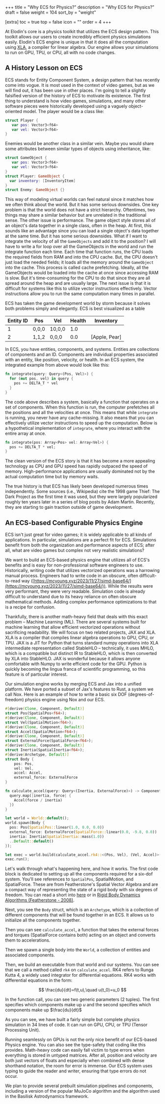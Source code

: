 +++
title = "Why ECS for Physics?"
description = "Why ECS for Physics?"
draft = false
weight = 104
sort_by = "weight"

[extra]
toc = true
top = false
icon = ""
order = 4
+++

At Elodin's core is a physics toolkit that utilizes the ECS design pattern.
This toolkit allows our users to create incredibly efficient physics simulations easily.
Elodin's ECS engine is unique in that it does all the computation using [XLA](https://openxla.org/xla), a compiler for linear algebra.
Our engine allows your simulations to run on GPU, TPU, or CPU, all with no code changes.

## A History Lesson on ECS


ECS stands for Entity Component System, a design pattern that has recently come into vogue. It is most used in the context of video games, but as we will find out, it has been use in other places. I'm going to tell a slightly falsified version of the history of ECS to motivate its existence. The first thing to understand is how video games, simulations, and many other software pieces were historically developed using a vaguely object-oriented model. The player would be a class like:

```swift
struct Player {
   var pos: Vector3<f64>
   var vel: Vector3<f64>
}
```


Enemies would be another class in a similar vein. Maybe you would share some attributes between similar types of objects using inheritance, like:

```swift
struct GameObject {
   var pos: Vector3<f64>
   var vel: Vector3<f64>
}
struct Player: GameObject {
  var inventory: [InventoryItem]
}
struct Enemy: GameObject {}
```


This way of modeling virtual worlds can feel natural since it matches how we often think about the world. But it has some serious downsides. One key problem is that the world does not have a strict hierarchy. Oftentimes, two things may share a similar behavior but are unrelated in the traditional sense. The other issue is performance. The game object style stores all of an object's data together in a single class, often in the heap. At first, this sounds like an advantage since you can load a single object's data together at the same time. But it has some serious downsides. What if I want to integrate the velocity of all the `GameObjects` and add it to the position? I will have to write a for loop over all the GameObjects in the world and run the integrate function each time. Each time that function runs, the CPU loads the required fields from RAM and into the CPU cache. But, the CPU doesn't just load the needed fields; it loads all the memory around the `GameObject` into the cache. This process is called cache prefetching. Ideally, all the GameObjects would be loaded into the cache at once since accessing RAM is slow. But it's time-consuming for the CPU to do that since they are all spread around the heap and are usually large. The next issue is that it is difficult for systems like this to utilize vector instructions effectively. Vector instructions allow you to run the same computation many times in parallel.

ECS has taken the game development world by storm because it solves both problems simply and elegantly. ECS is best visualized as a table

| Entity ID | Pos   | Vel    | Health | Inventory     |
| --------- | ----- | ------ | ------ | ------------- |
| 1         | 0,0,0 | 10,0,0 | 1.0    |               |
| 2         | 1,1,2 | 0,0,0  | 0.0    | [Apple, Pear] |


In ECS, you have entities, components, and systems. Entities are collections of components and an ID. Components are individual properties associated with an entity, like position, velocity, or health. In an ECS system, the integrated example from above would look like this:

```rust
fn integrate(query: Query<(Pos, Vel)>) {
  for (mut pos, vel) in query {
    pos += DELTA_T * vel
  }
}
```


The code above describes a system, basically a function that operates on a set of components. When this function is run, the computer prefetches all the positions and all the velocities at once. This means that while `integrate` is running, you never have any cache-missing. It also means that you can effectively utilize vector instructions to speed up the computation. Below is a hypothetical implementation of `integrate`, where you interact with the entire array at once.

```rust
fn integrate(pos: Array<Pos> vel: Array<Vel>) {
  pos += DELTA_T * vel;
}
```

The clean version of the ECS story is that it has become a more appealing technology as CPU and GPU speed has rapidly outpaced the speed of memory. High-performance applications are usually dominated not by the actual computation time but by memory waits.

The true history is that ECS has likely been developed numerous times independently. Some sources (i.e., Wikipedia) cite the 1998 game Thief: The Dark Project as the first time it was used, but they were largely popularized roughly ten years later in a series of blog posts by Adam Martin. Recently, they are starting to gain traction outside of game development.

## An ECS-based Configurable Physics Engine


ECS isn't just great for video games; it is widely applicable to all kinds of applications. In particular, simulations are a perfect fit for ECS. Simulations benefit from both the organization and performance aspects of ECS; after all, what are video games but complex not very realistic simulations?

We want to build an ECS-based physics engine that utilizes all of ECS's benefits and is easy for non-professional software engineers to use. Historically, writing code that utilizes vectorized operations was a harrowing manual process. Engineers had to write code in an obscure, often difficult-to-read way ([https://mcyoung.xyz/2023/11/27/simd-base64/](https://mcyoung.xyz/2023/11/27/simd-base64/)). While the results were very performant, they were very readable. Simulation code is already difficult to understand due to its heavy reliance on often obscure mathematical methods. Adding complex performance optimizations to that is a recipe for confusion.

Thankfully, there is another math-heavy field that deals with this exact problem – Machine Learning (ML). There are several systems built for machine learning that allow efficient vectorized operations without sacrificing readability. We will focus on two related projects, JAX and XLA. XLA is a compiler that compiles linear algebra operations to GPU, CPU, or TPU. JAX is a JIT for Python that turns standard numpy operations into XLA intermediate representation called StableHLO – technically, it uses MHLO, which is a compatible but distinct IR to StableHLO, which is then converted by XLA into StableHLO. JAX is wonderful because it allows anyone comfortable with Numpy to write efficient code for the GPU. Python is quickly becoming the lingua franca of scientific programming, so this feature is of particular interest.

Our simulation engine works by merging ECS and Jax into a unified platform. We have ported a subset of Jax's features to Rust, a system we call Nox. Here is an example of how to write a basic six DOF (degrees-of-freedom) physics engine using Nox and our ECS.

```rust
#[derive(Clone, Component, Default)]
struct Pos(SpatialPos<f64>);
#[derive(Clone, Component, Default)]
struct Vel(SpatialMotion<f64>);
#[derive(Clone, Component, Default)]
struct Accel(SpatialMotion<f64>);
#[derive(Clone, Component, Default)]
struct ExternalForce(SpatialForce<f64>);
#[derive(Clone, Component, Default)]
struct Inertia(SpatialInertia<f64>);
#[derive(Archetype, Default)]
struct Body {
    pos: Pos,
    vel: Vel,
    accel: Accel,
    external_force: ExternalForce
}

fn calculate_accel(query: Query<(Inertia, ExternalForce)>) -> ComponentArray<Accel> {
  query.map(|inertia, force| {
    Accel(force / inertia)
  })
}

let world = World::default();
world.spawn(Body {
  pos: Pos(SpatialPos::linear(1.0, 0.0, 0.0))
  external_force: ExternalForce(SpatialForce::linear(0.0, -9.8, 0.0))
  inertia: Inertia(SpatialInertia::mass(1.0))
  ..Default::default()
});

let exec = world.build(calculate_accel.rk4::<(Pos, Vel), (Vel, Accel)>());
exec.run();
```


Let's walk through what's happening here, and how it works.
The first code block is dedicated to setting up all the components required for a six-dof system.
You'll see references to `SpatialPos`, SpatialMotion, and SpatialForce.
These are from Featherstone's Spatial Vector Algebra and are a compact way of representing the state of a rigid body with six degrees of freedom.
You can read a short into [here](https://homes.cs.washington.edu/~todorov/courses/amath533/FeatherstoneSlides.pdf) or in [Rigid Body Dynamics Algorithms (Featherstone - 2008)](https://link.springer.com/book/10.1007/978-1-4899-7560-7).

Next, you see the `Body` struct, which is an `Archetype`, which is a collection of different components that will be found together in an ECS. It allows us to initialize all the components together.

Then you can see `calculate_accel`, a function that takes the external forces and torques (SpatialForce contains both) acting on an object and converts them to accelerations.

Then we spawn a single body into the `World`, a collection of entities and associated components.

Then, we build an executable from that world and our systems. You can see that we call a method called `rk4` on `calculate_accel`. RK4 refers to Runga Kutta 4, a widely used integrator for differential equations. RK4 works with differential equations in the form:

$$
\frac{du}{dt}=f(t,u),\quad u(t_0)=u_0
$$

 In the function call, you can see two generic parameters (2 tuples). The first specifies which components make up $u$ and the second specifies which components make up $\frac{du}{dt}$

As you can see, we have built a fairly simple but complete physics simulation in 34 lines of code. It can run on GPU, CPU, or TPU (Tensor Processing Unit).

Running seamlessly on GPUs is not the only nice benefit of our ECS-based Physics engine. You can also see the type-safety that coding like this provides. Math-heavy code can easily fall victim to type errors when everything is stored in untyped matrices. After all, position and velocity are both just vectors of floats and especially when combined with dense shorthand notation, the room for error is immense. Our ECS system uses typing to guide the reader and writer, ensuring that type errors do not occur.

We plan to provide several prebuilt simulation pipelines and components, including a version of the popular MuJoCo algorithm and the algorithm used in the Basilisk Astrodynamics framework.
